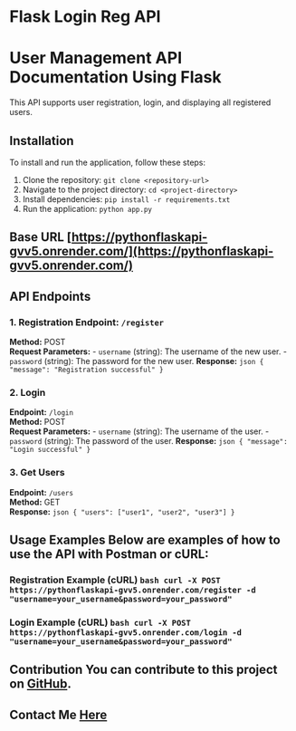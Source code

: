 
# Flask Login Reg API


# User Management API Documentation Using Flask
 This API supports user registration, login, and displaying all registered users.
## Installation
 To install and run the application,
  follow these steps:
1. Clone the repository:
    `git clone <repository-url>`
2. Navigate to the project directory: `cd <project-directory>`
3. Install dependencies: `pip install -r requirements.txt` 
4. Run the application: `python app.py` 
## Base URL [https://pythonflaskapi-gvv5.onrender.com/](https://pythonflaskapi-gvv5.onrender.com/) 
## API Endpoints 
### 1. Registration **Endpoint:** `/register`  
**Method:** POST  
**Request Parameters:** - `username` (string): 
The username of the new user. - `password` (string): 
The password for the new user. 
**Response:** 
```json { "message": "Registration successful" } ``` 
### 2. Login 
**Endpoint:** `/login`  
**Method:** POST  
**Request Parameters:** - `username` (string): The username of the user. - `password` (string): The password of the user. 
**Response:** ```json { "message": "Login successful" } ``` 
### 3. Get Users 
**Endpoint:** `/users`  
**Method:** GET  
**Response:** ```json { "users": ["user1", "user2", "user3"] } ``` 
## Usage Examples Below are examples of how to use the API with Postman or cURL: 
### Registration Example (cURL) ```bash curl -X POST https://pythonflaskapi-gvv5.onrender.com/register -d "username=your_username&password=your_password" ``` 
### Login Example (cURL) ```bash curl -X POST https://pythonflaskapi-gvv5.onrender.com/login -d "username=your_username&password=your_password" ``` 
## Contribution You can contribute to this project on [GitHub](https://github.com/vishnu1100/PythonFlaskAPI). 
## Contact Me [Here](https://vishnusanthosh.info/)
